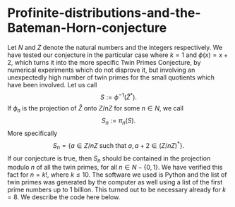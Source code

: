 # Profinite-distributions-and-the-Bateman-Horn-conjecture

Let $N$ and $Z$ denote the natural numbers and the integers respectively. We have tested our conjecture  in the particular case where $k=1$ and $\phi(x)=x+2$, which turns it into the more specific  Twin Primes Conjecture, by numerical experiments which do not disprove it, but involving an unexpectedly high number of twin primes for the  small quotients which have been involved.  Let us call
$$S:=\phi^{-1}(\widehat{Z}^{*}).$$
If $\phi_n$ is the projection of $\widehat{Z}$ onto $Z/nZ$ for some $n\in N$, we call
$$S_n:=\pi_n(S).$$
More specifically
$$S_n=\{a\in Z/nZ\text{ such that }a, a+2\in (Z/nZ)^{*}\}.$$
If our conjecture  is true, then $S_n$ should be contained in the projection modulo $n$ of all the twin primes, for all $n\in N-\{0,1\}$. We have verified this fact for $n=k!$, where $k\le10$. The software we used is Python and the list of twin primes was generated by the computer as well using a list of the first prime numbers up to 1 billion. This turned out to be necessary already for $k=8$. We describe the code here below.
